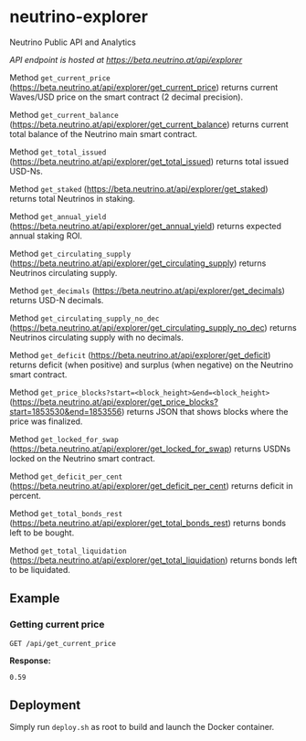 # neutrino-explorer
Neutrino Public API and Analytics

*API endpoint is hosted at https://beta.neutrino.at/api/explorer*

Method ```get_current_price``` (https://beta.neutrino.at/api/explorer/get_current_price) returns current Waves/USD price on the smart contract (2 decimal precision).

Method ```get_current_balance``` (https://beta.neutrino.at/api/explorer/get_current_balance) returns current total balance of the Neutrino main smart contract.

Method ```get_total_issued``` (https://beta.neutrino.at/api/explorer/get_total_issued) returns total issued USD-Ns.

Method ```get_staked``` (https://beta.neutrino.at/api/explorer/get_staked) returns total Neutrinos in staking.

Method ```get_annual_yield``` (https://beta.neutrino.at/api/explorer/get_annual_yield) returns expected annual staking ROI.

Method ```get_circulating_supply``` (https://beta.neutrino.at/api/explorer/get_circulating_supply) returns Neutrinos circulating supply.

Method ```get_decimals``` (https://beta.neutrino.at/api/explorer/get_decimals) returns USD-N decimals.

Method ```get_circulating_supply_no_dec``` (https://beta.neutrino.at/api/explorer/get_circulating_supply_no_dec) returns Neutrinos circulating supply with no decimals.

Method ```get_deficit``` (https://beta.neutrino.at/api/explorer/get_deficit) returns deficit (when positive) and surplus (when negative) on the Neutrino smart contract.

Method ```get_price_blocks?start=<block_height>&end=<block_height>``` (https://beta.neutrino.at/api/explorer/get_price_blocks?start=1853530&end=1853556) returns JSON that shows blocks where the price was finalized.

Method ```get_locked_for_swap``` (https://beta.neutrino.at/api/explorer/get_locked_for_swap) returns USDNs locked on the Neutrino smart contract.

Method ```get_deficit_per_cent``` (https://beta.neutrino.at/api/explorer/get_deficit_per_cent) returns deficit in percent.

Method ```get_total_bonds_rest``` (https://beta.neutrino.at/api/explorer/get_total_bonds_rest) returns bonds left to be bought.

Method ```get_total_liquidation``` (https://beta.neutrino.at/api/explorer/get_total_liquidation) returns bonds left to be liquidated.


## Example
### Getting current price

```
GET /api/get_current_price
```

**Response:**
```
0.59
```

## Deployment
Simply run ```deploy.sh``` as root to build and launch the Docker container.
